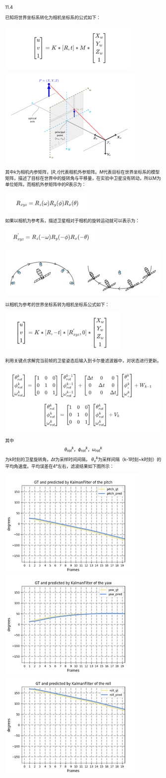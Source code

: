 11.4

已知将世界坐标系转化为相机坐标系的公式如下：

![image-20221104100614306](assets/image-20221104100614306.png)

<img src="assets/屏幕截图 2022-11-02 155146.png" alt="屏幕截图 2022-11-02 155146" style="zoom: 50%;" />

其中$k$为相机内参矩阵，$[R,t]$代表相机外参矩阵。$M$代表目标在世界坐标系的模型矩阵，描述了目标在世界中的旋转角与平移量，在实验中卫星没有转动，所以M为单位矩阵。而相机外参矩阵中的$R$表示为：

![image-20221104100629887](assets/image-20221104100629887.png)

如果以相机为参考系，描述卫星相对于相机的旋转运动就可以表示为：

![image-20221104100651554](assets/image-20221104100651554.png)

<img src="assets/屏幕截图 2022-11-02 153803.png" alt="屏幕截图 2022-11-02 153803" style="zoom:75%;" />

以相机为参考的世界坐标系转为相机坐标系公式如下：

![image-20221104100706928](assets/image-20221104100706928.png)

利用关键点求解完当前帧的卫星姿态后输入到卡尔曼滤波器中，对状态进行更新。

![image-20221104100730058](assets/image-20221104100730058.png)

其中$$\theta_{rot}^{k}，\phi_{rot}^{k}，\omega_{rot}^{k}$$为k时刻的卫星旋转角，$\Delta t$为采样时间间隔， $\theta_{v}^{k}$为采样间隔（k-1时刻~k时刻）的平均角速度。平均误差在4°左右，滤波结果如下图所示：

<img src="assets/pitch.png" alt="pitch" style="zoom: 67%;" />

<img src="assets/yaw.png" alt="yaw" style="zoom:67%;" />

<img src="assets/roll.png" alt="roll" style="zoom:67%;" />